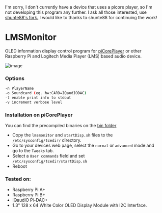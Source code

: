 I'm sorry, I don't currently have a device that uses a picore player, so I'm not developing this program any further. I ask all those interested, use [shunte88's fork.](https://github.com/shunte88/LMSMonitor)
I would like to thanks to shunte88 for continuing the work!

# LMSMonitor
OLED information display control program for [piCorePlayer](https://sites.google.com/site/picoreplayer/) or other Raspberry Pi and Logitech Media Player (LMS) based audio device.

 ![image](https://raw.githubusercontent.com/kabavol/LMSMonitor/master/doc/LMSMonitorV02_owmr.jpg)

### Options
```bash
-n PlayerName
-o Soundcard (eg. hw:CARD=IQaudIODAC)
-t enable print info to stdout
-v increment verbose level
```

### Installation on piCorePlayer
You can find the precompiled binaries on the [bin folder](https://github.com/kabavol/LMSMonitor/tree/master/bin)

- Copy the `lmsmonitor` and `startDisp.sh` files to the `/etc/sysconfig/tcedir/` directory.
- Go to your devices web page, select the `normal` or `advanced` mode and go to the `Tweaks` tab.
- Select a `User commands` field and set `/etc/sysconfig/tcedir/startDisp.sh`
- Reboot

### Tested on:
- Raspberry Pi A+
- Raspberry Pi B+
- IQaudIO Pi-DAC+
- 1.3" 128 x 64 White Color OLED Display Module with I2C Interface.
